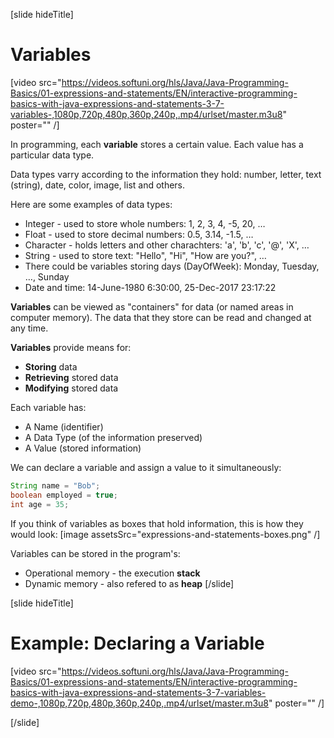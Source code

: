 [slide hideTitle]
# Variables

[video src="https://videos.softuni.org/hls/Java/Java-Programming-Basics/01-expressions-and-statements/EN/interactive-programming-basics-with-java-expressions-and-statements-3-7-variables-,1080p,720p,480p,360p,240p,.mp4/urlset/master.m3u8" poster="" /]

In programming, each **variable** stores a certain value. Each value has a particular data type. 

Data types varry according to the information they hold: number, letter, text (string), date, color, image, list and others. 

Here are some examples of data types:
* Integer - used to store whole numbers: 1, 2, 3, 4, -5, 20, …
* Float - used to store decimal numbers: 0.5, 3.14, -1.5, …
* Character - holds letters and other charachters: 'a', 'b', 'c', '@', 'X', …
* String - used to store text: "Hello", "Hi", "How are you?", …
* There could be variables storing days (DayOfWeek): Monday, Tuesday, …, Sunday
* Date and time: 14-June-1980 6:30:00, 25-Dec-2017 23:17:22

**Variables** can be viewed as "containers" for data (or named areas in computer memory). The data that they store can be read and changed at any time. 

**Variables** provide means for:
  * **Storing** data
  * **Retrieving** stored data
  * **Modifying** stored data
  
  
  Each variable has:
  * A Name (identifier)
  * A Data Type (of the information preserved)
  * A Value (stored information)



We can declare a variable and assign a value to it simultaneously:
```java
String name = "Bob";
boolean employed = true;
int age = 35;
```
If you think of variables as boxes that hold information, this is how they would look:
[image assetsSrc="expressions-and-statements-boxes.png" /]

Variables can be stored in the program's:
  * Operational memory - the execution **stack**
  * Dynamic memory - also refered to as **heap**
[/slide]

[slide hideTitle]

# Example: Declaring a Variable

[video src="https://videos.softuni.org/hls/Java/Java-Programming-Basics/01-expressions-and-statements/EN/interactive-programming-basics-with-java-expressions-and-statements-3-7-variables-demo-,1080p,720p,480p,360p,240p,.mp4/urlset/master.m3u8" poster="" /]

[/slide]

